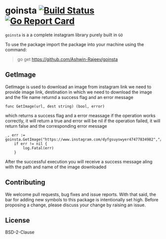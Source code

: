 # goinsta [![Build Status](https://travis-ci.com/Ashwin-Rajeev/goinsta.svg?branch=master)](https://travis-ci.com/Ashwin-Rajeev/goinsta) [![Go Report Card](https://goreportcard.com/badge/github.com/Ashwin-Rajeev/goinsta)](https://goreportcard.com/report/github.com/Ashwin-Rajeev/goinsta)

`goinsta` is a a complete instagram library purely built in `GO`

To use the package import the package into your machine using the command:

> go get https://github.com/Ashwin-Rajeev/goinsta

## GetImage
GetImage is used to download an image from instagram link
we need to provide image link, destination in which we
need to download the image and the file name
returnd a success flag and an error message

```func GetImage(url, dest string) (bool, error)```

which returns a success flag and a error meassage
if the operation works correctly, it will return a true and error will be nil
if the operation failed, it will return false and the corresponding error message

```
_, err := goinsta.GetImage("https://www.instagram.com/dyfgsuyswyer47477834982","/home/user/")
	if err != nil {
		log.Fatal(err)
	}
```

After the successful execution you will receive a
success message aling with the path and name of the image downloaded


## Contributing

We welcome pull requests, bug fixes and issue reports. With that said, the bar for adding new symbols to this package is intentionally set high. Before proposing a change, please discuss your change by raising an issue.

## License

BSD-2-Clause
